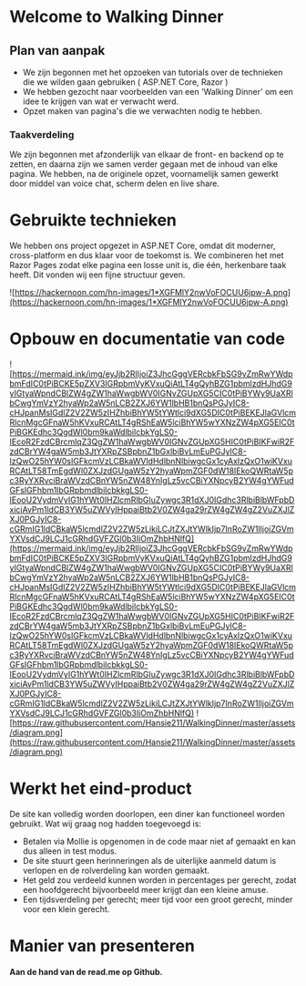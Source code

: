 # Welcome to Walking Dinner

## Plan van aanpak
* We zijn begonnen met het opzoeken van tutorials over de technieken die we wilden gaan gebruiken ( ASP.NET Core, Razor )
* We hebben gezocht naar voorbeelden van een 'Walking Dinner' om een idee te krijgen van wat er verwacht werd.
* Opzet maken van pagina's die we verwachten nodig te hebben.
### Taakverdeling
We zijn begonnen met afzonderlijk van elkaar de front- en backend op te zetten, en daarna zijn we samen verder gegaan met de inhoud van elke pagina. We hebben, na de originele opzet, voornamelijk samen gewerkt door middel van voice chat, scherm delen en live share.

# Gebruikte technieken
We hebben ons project opgezet in ASP.NET Core, omdat dit moderner, cross-platform en dus klaar voor de toekomst is. We combineren het met Razor Pages zodat elke pagina een losse unit is, die één, herkenbare taak heeft. Dit vonden wij een fijne structuur geven.

![https://hackernoon.com/hn-images/1*XGFMlY2nwVoFOCUU6jpw-A.png](https://hackernoon.com/hn-images/1*XGFMlY2nwVoFOCUU6jpw-A.png)
# Opbouw en documentatie van code 
![https://mermaid.ink/img/eyJjb2RlIjoiZ3JhcGggVERcbkFbSG9vZmRwYWdpbmFdIC0tPiBCKE5pZXV3IGRpbmVyKVxuQiAtLT4gQyhBZG1pbmlzdHJhdG9yIGtyaWpndCBlZW4gZW1haWwgbWV0IGNvZGUpXG5CIC0tPiBYWy9UaXRlbCwgYmVzY2hyaWp2aW5nLCB2ZXJ6YW1lbHB1bnQsPGJyIC8-cHJpanMsIGdlZ2V2ZW5zIHZhbiBhYW5tYWtlci9dXG5DIC0tPiBEKEJlaGVlcmRlcnMgcGFnaW5hKVxuRCAtLT4gRShEaW5lciBhYW5wYXNzZW4pXG5EIC0tPiBGKEdhc3QgdWl0bm9kaWdlbilcbkYgLS0-IEcoR2FzdCBrcmlqZ3QgZW1haWwgbWV0IGNvZGUpXG5HIC0tPiBIKFwiR2FzdCBrYW4gaW5mb3JtYXRpZSBpbnZ1bGxlbiBvLmEuPGJyIC8-IzQwO25hYW0sIGFkcmVzLCBkaWVldHdlbnNlbiwgcGx1cyAxIzQxO1wiKVxuRCAtLT58TmEgdWl0ZXJzdGUgaW5zY2hyaWpmZGF0dW18IEkoQWRtaW5pc3RyYXRvciBraWVzdCBnYW5nZW48YnIgLz5vcCBiYXNpcyB2YW4gYWFudGFsIGFhbm1lbGRpbmdlbilcbkkgLS0-IEooU2VydmVyIG1hYWt0IHZlcmRlbGluZywgc3R1dXJ0IGdhc3RlbiBlbWFpbDxiciAvPm1ldCB3YW5uZWVyIHppaiBtb2V0ZW4ga29rZW4gZW4gZ2VuZXJlZXJ0PGJyIC8-cGRmIG1ldCBkaW5lcmdlZ2V2ZW5zLikiLCJtZXJtYWlkIjp7InRoZW1lIjoiZGVmYXVsdCJ9LCJ1cGRhdGVFZGl0b3IiOmZhbHNlfQ](https://mermaid.ink/img/eyJjb2RlIjoiZ3JhcGggVERcbkFbSG9vZmRwYWdpbmFdIC0tPiBCKE5pZXV3IGRpbmVyKVxuQiAtLT4gQyhBZG1pbmlzdHJhdG9yIGtyaWpndCBlZW4gZW1haWwgbWV0IGNvZGUpXG5CIC0tPiBYWy9UaXRlbCwgYmVzY2hyaWp2aW5nLCB2ZXJ6YW1lbHB1bnQsPGJyIC8-cHJpanMsIGdlZ2V2ZW5zIHZhbiBhYW5tYWtlci9dXG5DIC0tPiBEKEJlaGVlcmRlcnMgcGFnaW5hKVxuRCAtLT4gRShEaW5lciBhYW5wYXNzZW4pXG5EIC0tPiBGKEdhc3QgdWl0bm9kaWdlbilcbkYgLS0-IEcoR2FzdCBrcmlqZ3QgZW1haWwgbWV0IGNvZGUpXG5HIC0tPiBIKFwiR2FzdCBrYW4gaW5mb3JtYXRpZSBpbnZ1bGxlbiBvLmEuPGJyIC8-IzQwO25hYW0sIGFkcmVzLCBkaWVldHdlbnNlbiwgcGx1cyAxIzQxO1wiKVxuRCAtLT58TmEgdWl0ZXJzdGUgaW5zY2hyaWpmZGF0dW18IEkoQWRtaW5pc3RyYXRvciBraWVzdCBnYW5nZW48YnIgLz5vcCBiYXNpcyB2YW4gYWFudGFsIGFhbm1lbGRpbmdlbilcbkkgLS0-IEooU2VydmVyIG1hYWt0IHZlcmRlbGluZywgc3R1dXJ0IGdhc3RlbiBlbWFpbDxiciAvPm1ldCB3YW5uZWVyIHppaiBtb2V0ZW4ga29rZW4gZW4gZ2VuZXJlZXJ0PGJyIC8-cGRmIG1ldCBkaW5lcmdlZ2V2ZW5zLikiLCJtZXJtYWlkIjp7InRoZW1lIjoiZGVmYXVsdCJ9LCJ1cGRhdGVFZGl0b3IiOmZhbHNlfQ)
![https://raw.githubusercontent.com/Hansie211/WalkingDinner/master/assets/diagram.png](https://raw.githubusercontent.com/Hansie211/WalkingDinner/master/assets/diagram.png)

# Werkt het eind-product
De site kan volledig worden doorlopen, een diner kan functioneel worden gebruikt. Wat wij graag nog hadden toegevoegd is:
* Betalen via Mollie is opgenomen in de code maar niet af gemaakt en kan dus alleen in test modus.
* De site stuurt geen herinneringen als de uiterlijke aanmeld datum is verlopen en de rolverdeling kan worden gemaakt.
* Het geld zou verdeeld kunnen worden in percentages per gerecht, zodat een hoofdgerecht bijvoorbeeld meer krijgt dan een kleine amuse.
* Een tijdsverdeling per gerecht; meer tijd voor een groot gerecht, minder voor een klein gerecht.

# Manier van presenteren
#### Aan de hand van de read.me op Github.
